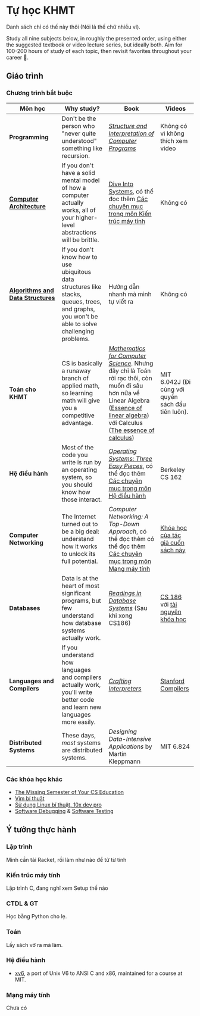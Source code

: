 # Tự học KHMT

Danh sách chỉ có thế này thôi (Nói là thế chứ nhiều vl).

Study all nine subjects below, in roughly the presented order, using either the suggested textbook or video lecture series, but ideally both. Aim for 100-200 hours of study of each topic, then revisit favorites throughout your career 🚀.

## Giáo trình

### Chương trình bắt buộc

| Môn học | Why study? | Book | Videos |
| --- | --- | --- | --- |
| **Programming** | Don't be the person who "never quite understood" something like recursion. | *[Structure and Interpretation of Computer Programs](https://github.com/sarabander)* | Không có vì không thích xem video |
| **[Computer Architecture](https://teachyourselfcs.com/#architecture)** | If you don't have a solid mental model of how a computer actually works, all of your higher-level abstractions will be brittle. | [Dive Into Systems](https://diveintosystems.org/book/), có thể đọc thêm [Các chuyên mục trong môn Kiến trúc máy tính](ktmt.md) | Không có |
| **[Algorithms and Data Structures](https://teachyourselfcs.com/#algorithms)** | If you don't know how to use ubiquitous data structures like stacks, queues, trees, and graphs, you won't be able to solve challenging problems. | Hướng dẫn nhanh mà mình tự viết ra | Không có |
| **Toán cho KHMT** | CS is basically a runaway branch of applied math, so learning math will give you a competitive advantage. | *[Mathematics for Computer Science](https://ocw.mit.edu/courses/6-042j-mathematics-for-computer-science-fall-2010/)*. Nhưng đây chỉ là Toán rời rạc thôi, còn muốn đi sâu hơn nữa về Linear Algebra ([Essence of linear algebra](https://www.youtube.com/playlist?list=PLZHQObOWTQDPD3MizzM2xVFitgF8hE_ab)) với Calculus ([The essence of calculus](https://www.youtube.com/watch?v=WUvTyaaNkzM&list=PLZHQObOWTQDMsr9K-rj53DwVRMYO3t5Yr)) | MIT 6.042J (Đi cùng với quyển sách đầu tiên luôn). |
| **Hệ điều hành** | Most of the code you write is run by an operating system, so you should know how those interact. | [*Operating Systems: Three Easy Pieces*](https://pages.cs.wisc.edu/~remzi/OSTEP/), có thể đọc thêm [Các chuyên mục trong môn Hệ điều hành](os.md) | Berkeley CS 162 |
| **Computer Networking** | The Internet turned out to be a big deal: understand how it works to unlock its full potential. | *Computer Networking: A Top-Down Approach*, có thể đọc thêm  có thể đọc thêm [Các chuyên mục trong môn Mạng máy tính](networking.md) | [Khóa học của tác giả cuốn sách này](https://gaia.cs.umass.edu/kurose_ross/lectures.php) |
| **Databases** | Data is at the heart of most significant programs, but few understand how database systems actually work. | [*Readings in Database Systems*](http://www.redbook.io/) (Sau khi xong CS186) | [CS 186](https://www.youtube.com/user/CS186Berkeley/videos) với [tài nguyên khóa học](https://cs186berkeley.net/) |
| **Languages and Compilers** | If you understand how languages and compilers actually work, you'll write better code and learn new languages more easily. | *[Crafting Interpreters](https://craftinginterpreters.com/contents.html)* | [Stanford Compilers](https://www.youtube.com/playlist?list=PLTsf9UeqkRebOYdw4uqSN0ugRShSmHrzH) |
| **Distributed Systems** | These days, *most* systems are distributed systems. | *Designing Data-Intensive Applications* by Martin Kleppmann | MIT 6.824 |

### Các khóa học khác

- [The Missing Semester of Your CS Education](https://missing.csail.mit.edu/)
- [Vim bí thuật](vim.md)
- [Sử dụng Linux bí thuật, 10x dev pro](linux.md)
- [Software Debugging](https://www.youtube.com/playlist?list=PLAwxTw4SYaPkxK63TiT88oEe-AIBhr96A) & [Software Testing](https://www.youtube.com/playlist?list=PLAwxTw4SYaPkWVHeC_8aSIbSxE_NXI76g)

## Ý tưởng thực hành

### Lập trình
Mình cần tải Racket, rồi làm như nào để từ từ tính

### Kiến trúc máy tính
Lập trình C, đang nghĩ xem Setup thế nào

### CTDL & GT
Học bằng Python cho lẹ.

### Toán
Lấy sách vở ra mà làm.

### Hệ điều hành

- [xv6](https://pdos.csail.mit.edu/6.828/2016/xv6.html), a port of Unix V6 to ANSI C and x86, maintained for a course at MIT.

### Mạng máy tính

Chưa có